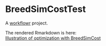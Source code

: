 # BreedSimCostTest

A [workflowr][] project.

[workflowr]: https://github.com/jdblischak/workflowr

The rendered Rmarkdown is here:  
[Illustration of optimization with BreedSimCost](https://jeanlucj.github.io/BreedSimCostTest/)
